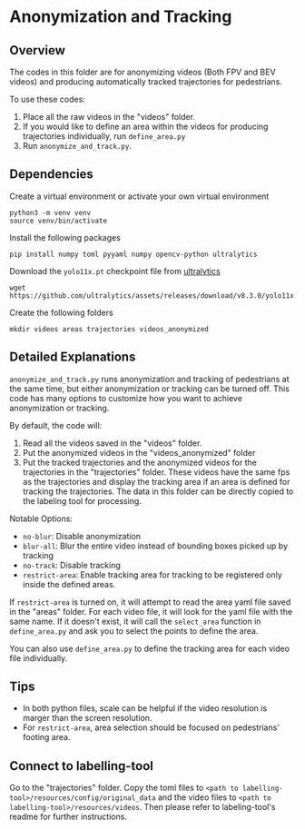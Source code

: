 # Anonymization and Tracking

## Overview
The codes in this folder are for anonymizing videos (Both FPV and BEV videos) and producing automatically tracked trajectories for pedestrians.

To use these codes:
1. Place all the raw videos in the "videos" folder.
2. If you would like to define an area within the videos for producing trajectories individually, run `define_area.py`
3. Run `anonymize_and_track.py`.

## Dependencies
Create a virtual environment or activate your own virtual environment
```
python3 -m venv venv
source venv/bin/activate
```
Install the following packages
```
pip install numpy toml pyyaml numpy opencv-python ultralytics
```
Download the `yolo11x.pt` checkpoint file from [ultralytics](https://github.com/ultralytics)
```
wget https://github.com/ultralytics/assets/releases/download/v8.3.0/yolo11x.pt
```
Create the following folders
```
mkdir videos areas trajectories videos_anonymized
```

## Detailed Explanations

`anonymize_and_track.py` runs anonymization and tracking of pedestrians at the same time, but either anonymization or tracking can be turned off. This code has many options to customize how you want to achieve anonymization or tracking.

By default, the code will: 
1. Read all the videos saved in the "videos" folder.
2. Put the anonymized videos in the "videos_anonymized" folder
3. Put the tracked trajectories and the anonymized videos for the trajectories in the "trajectories" folder. These videos have the same fps as the trajectories and display the tracking area if an area is defined for tracking the trajectories. The data in this folder can be directly copied to the labeling tool for processing.

Notable Options:
- `no-blur`: Disable anonymization
- `blur-all`: Blur the entire video instead of bounding boxes picked up by tracking
- `no-track`: Disable tracking
- `restrict-area`: Enable tracking area for tracking to be registered only inside the defined areas.

If `restrict-area` is turned on, it will attempt to read the area yaml file saved in the "areas" folder. For each video file, it will look for the yaml file with the same name. If it doesn't exist, it will call the `select_area` function in `define_area.py` and ask you to select the points to define the area.

You can also use `define_area.py` to define the tracking area for each video file individually.

## Tips
- In both python files, scale can be helpful if the video resolution is marger than the screen resolution.
- For `restrict-area`, area selection should be focused on pedestrians' footing area.

## Connect to labelling-tool

Go to the "trajectories" folder. Copy the toml files to `<path to labelling-tool>/resources/config/original_data` and the video files to `<path to labelling-tool>/resources/videos`. Then please refer to labeling-tool's readme for further instructions.
